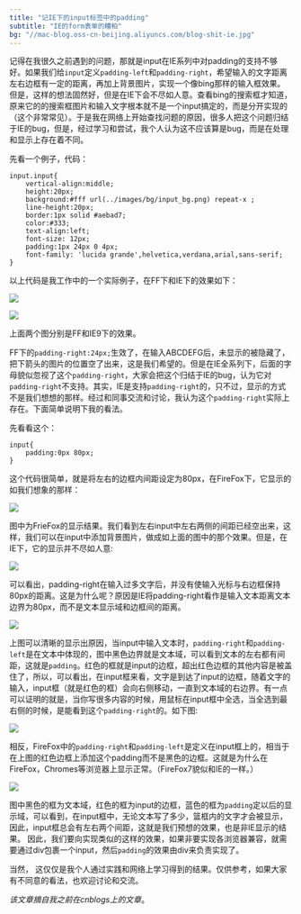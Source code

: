 ```yaml
---
title: "记IE下的input标签中的padding"
subtitle: "IE的form表单的糟粕"
bg: "//mac-blog.oss-cn-beijing.aliyuncs.com/blog-shit-ie.jpg"
---
```



记得在我很久之前遇到的问题，那就是input在IE系列中对padding的支持不够好。如果我们给`input`定义`padding-left`和`padding-right`，希望输入的文字距离左右边框有一定的距离，再加上背景图片，实现一个像bing那样的输入框效果。但是，这样的想法固然好，但是在IE下会不尽如人意。查看bing的搜索框才知道，原来它的的搜索框图片和输入文字根本就不是一个input搞定的，而是分开实现的（这个非常常见）。于是我在网络上开始查找问题的原因，很多人把这个问题归结于IE的bug，但是，经过学习和尝试，我个人认为这不应该算是bug，而是在处理和显示上存在着不同。

先看一个例子，代码：
```
input.input{ 
    vertical-align:middle; 
    height:20px;
    background:#fff url(../images/bg/input_bg.png) repeat-x ; 
    line-height:20px; 
    border:1px solid #aebad7;
    color:#333; 
    text-align:left;
    font-size: 12px;
    padding:1px 24px 0 4px;
    font-family: 'lucida grande',helvetica,verdana,arial,sans-serif;
}  
```
以上代码是我工作中的一个实际例子，在FF下和IE下的效果如下：

![](//mac-blog.oss-cn-beijing.aliyuncs.com/ie-1.JPG)

![](//mac-blog.oss-cn-beijing.aliyuncs.com/ie-2.JPG)

上面两个图分别是FF和IE9下的效果。

FF下的`padding-right:24px;`生效了，在输入ABCDEFG后，未显示的被隐藏了，把下箭头的图片的位置空了出来，这是我们希望的。但是在IE全系列下，后面的字母貌似忽视了这个`padding-right`，大家会把这个归结于IE的bug，认为它对`padding-right`不支持。其实，IE是支持`padding-right`的，只不过，显示的方式不是我们想想的那样。经过和同事交流和讨论，我认为这个`padding-right`实际上存在。下面简单说明下我的看法。

先看看这个：
```
input{
    padding:0px 80px;
} 
```
这个代码很简单，就是将左右的边框内间距设定为80px，在FireFox下，它显示的如我们想象的那样：

![](//mac-blog.oss-cn-beijing.aliyuncs.com/ie-3.JPG)

图中为FrieFox的显示结果。我们看到左右input中左右两侧的间距已经空出来，这样，我们可以在input中添加背景图片，做成如上面的图中的那个效果。但是，在IE下，它的显示并不尽如人意:

![](//mac-blog.oss-cn-beijing.aliyuncs.com/ie-4.JPG)

可以看出，padding-right在输入过多文字后，并没有使输入光标与右边框保持80px的距离。这是为什么呢？原因是IE将padding-right看作是输入文本距离文本边界为80px，而不是文本显示域和边框间的距离。

![](//mac-blog.oss-cn-beijing.aliyuncs.com/ie-5.JPG)

上图可以清晰的显示出原因，当input中输入文本时，`padding-right`和`padding-left`是在文本中体现的，图中黑色边界就是文本域，可以看到文本的左右都有间距，这就是`padding`。红色的框就是input的边框，超出红色边框的其他内容是被盖住了，所以，可以看出，在input框来看，文字是到达了input的边框，随着文字的输入，input框（就是红色的框）会向右侧移动，一直到文本域的右边界。有一点可以证明的就是，当你写很多内容的时候，用鼠标在input框中全选，当全选到最右侧的时候，是能看到这个`padding-right`的。如下图:

![](//mac-blog.oss-cn-beijing.aliyuncs.com/ie-6.JPG)

相反，FireFox中的`padding-right`和`padding-left`是定义在input框上的，相当于在上图的红色边框上添加这个padding而不是黑色的边框。这就是为什么在FireFox，Chromes等浏览器上显示正常。（FireFox7貌似和IE的一样。） 

![](//mac-blog.oss-cn-beijing.aliyuncs.com/ie-7.JPG)

图中黑色的框为文本域，红色的框为input的边框，蓝色的框为`padding`定以后的显示域，可以看到，在input框中，无论文本写了多少，篮框内的文字才会被显示，因此，input框总会有左右两个间距，这就是我们预想的效果，也是非IE显示的结果。 因此，我们要向实现类似的这样的效果，如果非要实现各浏览器兼容，就需要通过div包裹一个input，然后`padding`的效果由div来负责实现了。

当然， 这仅仅是我个人通过实践和网络上学习得到的结果。仅供参考，如果大家有不同意的看法，也欢迎讨论和交流。

*该文章摘自我之前在cnblogs上的文章*。
